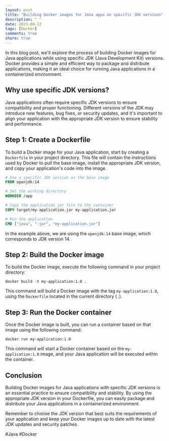 ```yaml
---
layout: post
title: "Building Docker images for Java apps on specific JDK versions"
description: " "
date: 2023-09-22
tags: [Docker]
comments: true
share: true
---
```


In this blog post, we'll explore the process of building Docker images for Java applications while using specific JDK (Java Development Kit) versions. Docker provides a simple and efficient way to package and distribute applications, making it an ideal choice for running Java applications in a containerized environment.

## Why use specific JDK versions?

Java applications often require specific JDK versions to ensure compatibility and proper functioning. Different versions of the JDK may introduce new features, bug fixes, or security updates, and it's important to align your application with the appropriate JDK version to ensure stability and performance.

## Step 1: Create a Dockerfile

To build a Docker image for your Java application, start by creating a `Dockerfile` in your project directory. This file will contain the instructions used by Docker to pull the base image, install the appropriate JDK version, and copy your application's code into the image.

```Dockerfile
# Use a specific JDK version as the base image
FROM openjdk:14

# Set the working directory
WORKDIR /app

# Copy the application jar file to the container
COPY target/my-application.jar my-application.jar

# Run the application
CMD ["java", "-jar", "my-application.jar"]
```

In the example above, we are using the `openjdk:14` base image, which corresponds to JDK version 14. 

## Step 2: Build the Docker image

To build the Docker image, execute the following command in your project directory:

```shell
docker build -t my-application:1.0 .
```

This command will build a Docker image with the tag `my-application:1.0`, using the `Dockerfile` located in the current directory (`.`).

## Step 3: Run the Docker container

Once the Docker image is built, you can run a container based on that image using the following command:

```shell
docker run my-application:1.0
```

This command will start a Docker container based on the `my-application:1.0` image, and your Java application will be executed within the container.

## Conclusion

Building Docker images for Java applications with specific JDK versions is an essential practice to ensure compatibility and stability. By using the appropriate JDK version in your Dockerfile, you can easily package and distribute your Java applications in a containerized environment.

Remember to choose the JDK version that best suits the requirements of your application and keep your Docker images up to date with the latest JDK updates and security patches.

#Java #Docker